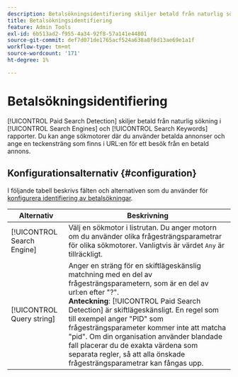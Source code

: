 ```yaml
---
description: Betalsökningsidentifiering skiljer betald från naturlig sökning i rapporten Sökmotorer och Söknyckelord.
title: Betalsökningsidentifiering
feature: Admin Tools
exl-id: 6b513ad2-f955-4a34-92f8-57a141e44801
source-git-commit: def7d071de1765acf524a638a8f8d13ae69e1a1f
workflow-type: tm+mt
source-wordcount: '171'
ht-degree: 1%

---
```


# Betalsökningsidentifiering

[!UICONTROL Paid Search Detection] skiljer betald från naturlig sökning i [!UICONTROL Search Engines] och [!UICONTROL Search Keywords] rapporter. Du kan ange sökmotorer där du använder betalda annonser och ange en teckensträng som finns i URL:en för ett besök från en betald annons.

## Konfigurationsalternativ {#configuration}

I följande tabell beskrivs fälten och alternativen som du använder för [konfigurera identifiering av betalsökningar](/help/admin/admin/c-manage-report-suites/c-edit-report-suites/general/paid-search-detection/t-paid-search-detection.md).

| Alternativ | Beskrivning |
| --- | --- |
| [!UICONTROL Search Engine] | Välj en sökmotor i listrutan. Du anger motorn om du använder olika frågesträngsparametrar för olika sökmotorer. Vanligtvis är värdet `Any` är tillräckligt. |
| [!UICONTROL Query string] | Anger en sträng för en skiftlägeskänslig matchning med en del av frågesträngsparametern, som är en del av url:en efter &quot;?&quot;. <br>**Anteckning**: [!UICONTROL Paid Search Detection] är skiftlägeskänsligt. En regel som till exempel anger &quot;PID&quot; som frågesträngsparameter kommer inte att matcha &quot;pid&quot;. Om din organisation använder blandade fall placerar du de exakta värdena som separata regler, så att alla önskade frågesträngsparametrar kan fångas upp. |
